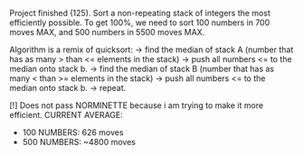 Project finished (125).
Sort a non-repeating stack of integers the most efficiently possible.
To get 100%, we need to sort 100 numbers in 700 moves MAX, and 500 numbers in 5500 moves MAX.

Algorithm is a remix of quicksort:
  -> find the median of stack A (number that has as many > than <= elements in the stack)
  -> push all numbers <= to the median onto stack b.
  -> find the median of stack B (number that has as many < than >= elements in the stack)
  -> push all numbers <= to the median onto stack b.
  -> repeat.

[!] Does not pass NORMINETTE because i am trying to make it more efficient.
CURRENT AVERAGE:
- 100 NUMBERS: 626 moves
- 500 NUMBERS: ~4800 moves
